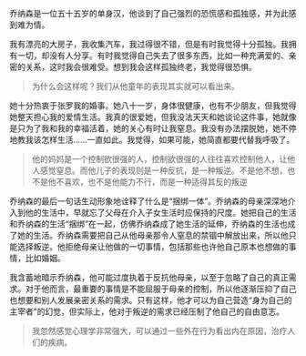 乔纳森是一位五十五岁的单身汉，他谈到了自己强烈的恐慌感和孤独感，并为此感到难为情。

我有漂亮的大房子，我收集汽车，我过得很不错，但是有时我觉得十分孤独。我拥有一切，却没有人分享。有时我觉得自己失去了很多东西，比如一种充满爱的、亲密的关系，这时我会很难受。想到我会这样孤独终老，我觉得很恐惧。

> 为什么会这样呢？我们从他童年的表现其实就可以看出来。

她十分热衷于张罗我的婚事。她八十一岁，身体很健康，也有不少朋友，但我觉得她整天担心我的爱情生活。我真的很爱她，但我没法天天和她谈论这件事，她就像是只为了我和我的幸福活着，她的关心有时让我窒息。我没有办法摆脱她，她不停地教我该怎样生活……一直如此。我觉得，如果可能，她简直都要代替我呼吸了。

> 他的妈妈是一个控制欲很强的人，控制欲很强的人往往喜欢控制他人，让他人感觉窒息。而他儿子的表现则是一种反抗，是一种叛逆。不是他不想，也不是他不喜欢，也不是他能力不行，而是一种适得其反的叛逆

乔纳森的最后一句话生动形象地诠释了什么是“捆绑一体”。乔纳森的母亲深深地介入到他的生活中，早就忘了父母在介入子女生活时应保持的尺度。她把自己的生活和乔纳森的生活“捆绑”在一起，仿佛乔纳森成了她生活的延伸，乔纳森的生活也成了她的生活。乔纳森需要把自己从他母亲那令人窒息的禁锢中解放出来，所以他只能选择叛逆。他拒绝母亲让他做的一切事情，包括那些也许他自己原本也想做的事情，比如婚姻。

我含蓄地暗示乔纳森，他可能过度执着于反抗他母亲，以至于忽略了自己的真正需求。对于他而言，最重要的事情是不能屈服于母亲的控制，所以他逐渐压抑了自己也想要和别人发展亲密关系的需求。只有这样，他才可以为自己营造“身为自己的主宰者”的幻觉，但实际上，他对于叛逆的需求已经压制了他自己的自由意志。

> 我忽然感觉心理学非常强大，可以通过一些外在行为看出内在原因，治疗人们的疾病。